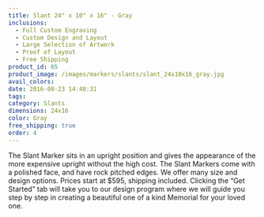 ```yaml
---
title: Slant 24" x 10" x 16" - Gray
inclusions:
  - Full Custom Engraving
  - Custom Design and Layout
  - Large Selection of Artwork
  - Proof of Layout
  - Free Shipping
product_id: 65
product_image: /images/markers/slants/slant_24x10x16_gray.jpg
avail_colors: 
date: 2016-08-23 14:48:31
tags:
category: Slants
dimensions: 24x16
color: Gray
free_shipping: true
order: 4
---
```

The Slant Marker sits in an upright position and gives the appearance of the more expensive upright without the high cost. The Slant Markers come with a polished face, and have rock pitched edges. We offer many size and design options. Prices start at $595, shipping included. Clicking the “Get Started” tab will take you to our design program where we will guide you step by step in creating a beautiful one of a kind Memorial for your loved one.